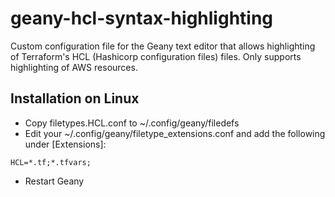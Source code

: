 # geany-hcl-syntax-highlighting
Custom configuration file for the Geany text editor that allows highlighting of Terraform's HCL (Hashicorp configuration files) files. Only supports highlighting of AWS resources.

## Installation on Linux

- Copy filetypes.HCL.conf to ~/.config/geany/filedefs
- Edit your ~/.config/geany/filetype_extensions.conf and add the following under [Extensions]:

```
HCL=*.tf;*.tfvars;
```
- Restart Geany
